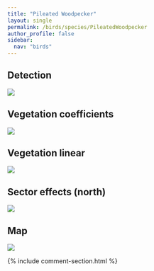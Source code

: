 ```yaml
---
title: "Pileated Woodpecker"
layout: single
permalink: /birds/species/PileatedWoodpecker
author_profile: false
sidebar:
  nav: "birds"
---
```


<h2>Detection</h2>

<img src="https://beallen.github.io/DevelopmentWebsite/assets/images/birds/PileatedWoodpecker/det.jpg">

<h2>Vegetation coefficients</h2>

<img src="https://beallen.github.io/DevelopmentWebsite/assets/images/birds/PileatedWoodpecker/veghf.jpg">

<h2>Vegetation linear</h2>

<img src="https://beallen.github.io/DevelopmentWebsite/assets/images/birds/PileatedWoodpecker/lin-north.jpg">

<h2>Sector effects (north)</h2>

<img src="https://beallen.github.io/DevelopmentWebsite/assets/images/birds/PileatedWoodpecker/sector-north.jpg">

<h2>Map</h2>

<img src="https://beallen.github.io/DevelopmentWebsite/assets/images/birds/PileatedWoodpecker/map.jpg">

{% include comment-section.html %}
